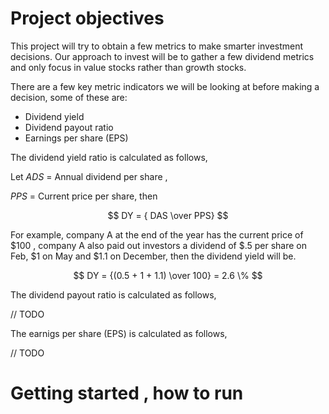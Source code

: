 
# Project objectives

This project will try to obtain a few metrics to make smarter investment decisions. Our approach to invest will be to gather a few dividend metrics and only focus in value stocks rather than growth stocks.

There are a few key metric indicators we will be looking at before making a decision, some of these are:

- Dividend yield
- Dividend payout ratio
- Earnings per share (EPS)

The dividend yield ratio is calculated as follows, 


Let $ADS$ = Annual dividend per share , 


$PPS$ = Current price per share, then


$$ DY = { DAS \over PPS} $$

For example, company A at the end of the year has the current price of $100 , company A also paid out investors a dividend of $.5 per share on Feb, $1 on May and $1.1 on December, then the dividend yield will be.

$$ DY = {(0.5 + 1 + 1.1)  \over 100} = 2.6 \% $$ 



The dividend payout ratio is calculated as follows,

// TODO


The earnigs per share (EPS) is calculated as follows,

// TODO


# Getting started , how to run 

